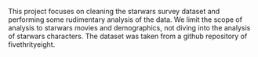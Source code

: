 This project focuses on cleaning the starwars survey dataset and performing some rudimentary analysis of the data.
We limit the scope of analysis to starwars movies and demographics, not diving into the analysis of starwars characters.
The dataset was taken from a github repository of fivethrityeight.
